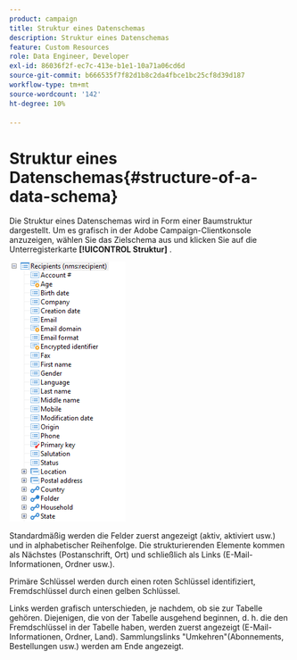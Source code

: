 ```yaml
---
product: campaign
title: Struktur eines Datenschemas
description: Struktur eines Datenschemas
feature: Custom Resources
role: Data Engineer, Developer
exl-id: 86036f2f-ec7c-413e-b1e1-10a71a06cd6d
source-git-commit: b666535f7f82d1b8c2da4fbce1bc25cf8d39d187
workflow-type: tm+mt
source-wordcount: '142'
ht-degree: 10%

---
```


# Struktur eines Datenschemas{#structure-of-a-data-schema}

Die Struktur eines Datenschemas wird in Form einer Baumstruktur dargestellt. Um es grafisch in der Adobe Campaign-Clientkonsole anzuzeigen, wählen Sie das Zielschema aus und klicken Sie auf die Unterregisterkarte **[!UICONTROL Struktur]** .

![](assets/d_ncs_integration_schema_arbo.png)

Standardmäßig werden die Felder zuerst angezeigt (aktiv, aktiviert usw.) und in alphabetischer Reihenfolge. Die strukturierenden Elemente kommen als Nächstes (Postanschrift, Ort) und schließlich als Links (E-Mail-Informationen, Ordner usw.).

Primäre Schlüssel werden durch einen roten Schlüssel identifiziert, Fremdschlüssel durch einen gelben Schlüssel.

Links werden grafisch unterschieden, je nachdem, ob sie zur Tabelle gehören. Diejenigen, die von der Tabelle ausgehend beginnen, d. h. die den Fremdschlüssel in der Tabelle haben, werden zuerst angezeigt (E-Mail-Informationen, Ordner, Land). Sammlungslinks &quot;Umkehren&quot;(Abonnements, Bestellungen usw.) werden am Ende angezeigt.
